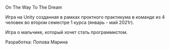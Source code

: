 On The Way To The Dream

Игра на Unity созданная в рамках проктного практикума в команде из 4 человек во втором семестре 1 курса (январь - май 2021г).

Игра о мальчике, который хочет стать программистом.

Разработка: Попова Марина
